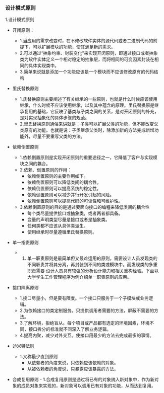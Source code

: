 ### 设计模式原则
1.设计模式原则
   - 开闭原则：
     - 1.当应用的需求改变时，在不修改软件实体的源代码或者二进制代码的前提下，可以扩展模块的功能，使其满足新的需求。
     - 2.可以通过“抽象约束、封装变化”来实现开闭原则，即通过接口或者抽象类为软件实体定义一个相对稳定的抽象层，而将相同的可变因素封装在相同的具体实现类中。
     - 3.简单来说就是添加一个功能应该是一个模块而不应该修改原有的代码结构
   
   - 里氏替换原则
     - 1.氏替换原则主要阐述了有关继承的一些原则，也就是什么时候应该使用继承，什么时候不应该使用继承，以及其中蕴含的原理。里氏替换原是继承复用的基础，它反映了基类与子类之间的关系，是对开闭原则的补充，是对实现抽象化的具体步骤的规范。
     - 2.里氏替换原则通俗来讲就是：子类可以扩展父类的功能，但不能改变父类原有的功能。也就是说：子类继承父类时，除添加新的方法完成新增功能外，尽量不要重写父类的方法。
   
   - 依赖倒置原则
     - 1.依赖倒置原则是实现开闭原则的重要途径之一，它降低了客户与实现模块之间的耦合。
     - 2.依赖、倒置原则的作用：
          - 依赖倒置原则的主要作用如下。
          - 依赖倒置原则可以降低类间的耦合性。
          - 依赖倒置原则可以提高系统的稳定性。
          - 依赖倒置原则可以减少并行开发引起的风险。
          - 依赖倒置原则可以提高代码的可读性和可维护性。
      - 3.依赖倒置原则的目的是通过要面向接口的编程来降低类间的耦合性
          -  每个类尽量提供接口或抽象类，或者两者都具备。
           - 变量的声明类型尽量是接口或者是抽象类。
           - 任何类都不应该从具体类派生。
           - 使用继承时尽量遵循里氏替换原则。
   - 单一指责原则
      - 1. 单一职责原则是最简单但又最难运用的原则，需要设计人员发现类的不同职责并将其分离，再封装到不同的类或模块中。而发现类的多重职责需要               设计人员具有较强的分析设计能力和相关重构经验。下面以大学学生工作管理程序为例介绍单一职责原则的应用。
   - 接口隔离原则
        - 1.接口尽量小，但是要有限度。一个接口只服务于一个子模块或业务逻辑。
        - 2.为依赖接口的类定制服务。只提供调用者需要的方法，屏蔽不需要的方法。
        - 3.了解环境，拒绝盲从。每个项目或产品都有选定的环境因素，环境不同，接口拆分的标准就不同深入了解业务逻辑。
        - 4.提高内聚，减少对外交互。使接口用最少的方法去完成最多的事情。

   - 迪米特法则
        - 1.又称最少直到原则
           - 从依赖者的角度来说，只依赖应该依赖的对象。
          - 从被依赖者的角度说，只暴露应该暴露的方法。
   - 合成复用原则
          - 1.合成复用原则是通过将已有的对象纳入新对象中，作为新对象的成员对象来实现的，新对象可以调用已有对象的功能，从而达到复用。
    
    
    
